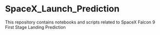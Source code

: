 # SpaceX_Launch_Prediction
This repository contains notebooks and scripts related to SpaceX Falcon 9 First Stage Landing Prediction

